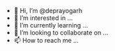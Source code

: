 - 👋 Hi, I’m @deprayogarh
- 👀 I’m interested in ...
- 🌱 I’m currently learning ...
- 💞️ I’m looking to collaborate on ...
- 📫 How to reach me ...

<!---
deprayogarh/deprayogarh is a ✨ special ✨ repository because its `README.md` (this file) appears on your GitHub profile.
You can click the Preview link to take a look at your changes.
--->

